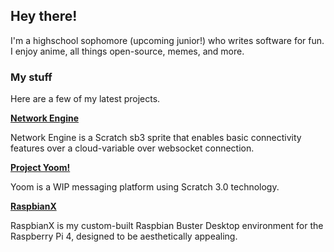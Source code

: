 ## Hey there!

I'm a highschool sophomore (upcoming junior!) who writes software for fun. I enjoy anime, all things open-source, memes, and more.

### My stuff

Here are a few of my latest projects.

**[Network Engine](https://mikedev101.github.io/Network-Engine/index.html)**

Network Engine is a Scratch sb3 sprite that enables basic connectivity features over a cloud-variable over websocket connection.

**[Project Yoom!](https://mikedev101.github.io/Yoom/index.html)**

Yoom is a WIP messaging platform using Scratch 3.0 technology.

**[RaspbianX](https://mikedev101.github.io/RaspbianX/)**

RaspbianX is my custom-built Raspbian Buster Desktop environment for the Raspberry Pi 4, designed to be aesthetically appealing.
